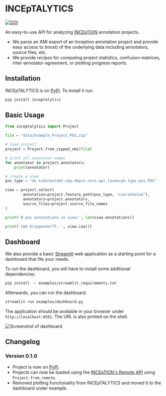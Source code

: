 # INCEpTALYTICS

[![DOI](https://zenodo.org/badge/379546031.svg)](https://zenodo.org/badge/latestdoi/379546031)

An easy-to-use API for analyzing [INCEpTION](https://inception-project.github.io) annotation projects.
* We parse an XMI export of an Inception annotation project and provide easy access to (most) of the underlying data including annotators, source files, etc.
* We provide *recipes* for computing project statistics, confusion matrices, inter-annotator-agreement, or plotting progress reports.

## Installation

INCEpTALYTICS is on [PyPi](https://pypi.org/). To install it run:

```bash
pip install inceptalytics
```

## Basic Usage

```python
from inceptalytics import Project

file = "data/Example_Project_POS.zip"

# load project
project = Project.from_zipped_xmi(file)

# print all annotator names
for annotator in project.annotators:
    print(annotator)

# create a view 
pos_type = "de.tudarmstadt.ukp.dkpro.core.api.lexmorph.type.pos.POS"

view = project.select(
        annotation=project.feature_path(pos_type, "coarseValue"), 
        annotators=project.annotators, 
        source_files=project.source_file_names
)

print('# pos annotations in view:', len(view.annotations))

print('IAA Krippendorff: ', view.iaa())
```

## Dashboard
We also provide a basic [Streamlit](http://streamlit.io) web application as a starting point for a dashboard that fits your needs.

To run the dashboard, you will have to install some additional dependencies.

```bash
pip install -r examples/streamlit_requirements.txt
```

Afterwards, you can run the dashboard.

```bash
streamlit run examples/dashboard.py
```

The application should be available in your browser under `http://localhost:8501`. The URL is also printed on the shell.

![Screenshot of dashboard](https://raw.githubusercontent.com/ltl-ude/inception-analytics/main/img/dashboard.png "Dashboard")

## Changelog

### Version 0.1.0

* Project is now on [PyPi](https://pypi.org/project/inceptalytics/).
* Projects can now be loaded using the [INCEpTION's Remote API](https://inception-project.github.io//releases/0.11.2/docs/admin-guide.html#sect_remote_api) using `Project.from_remote`.
* Removed plotting functionality from INCEpTALYTICS and moved it to the dashboard under example. 
